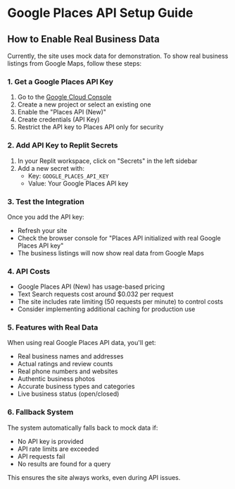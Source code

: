 
# Google Places API Setup Guide

## How to Enable Real Business Data

Currently, the site uses mock data for demonstration. To show real business listings from Google Maps, follow these steps:

### 1. Get a Google Places API Key

1. Go to the [Google Cloud Console](https://console.cloud.google.com/)
2. Create a new project or select an existing one
3. Enable the "Places API (New)" 
4. Create credentials (API Key)
5. Restrict the API key to Places API only for security

### 2. Add API Key to Replit Secrets

1. In your Replit workspace, click on "Secrets" in the left sidebar
2. Add a new secret with:
   - Key: `GOOGLE_PLACES_API_KEY`
   - Value: Your Google Places API key

### 3. Test the Integration

Once you add the API key:
- Refresh your site
- Check the browser console for "Places API initialized with real Google Places API key"
- The business listings will now show real data from Google Maps

### 4. API Costs

- Google Places API (New) has usage-based pricing
- Text Search requests cost around $0.032 per request
- The site includes rate limiting (50 requests per minute) to control costs
- Consider implementing additional caching for production use

### 5. Features with Real Data

When using real Google Places API data, you'll get:
- Real business names and addresses
- Actual ratings and review counts
- Real phone numbers and websites
- Authentic business photos
- Accurate business types and categories
- Live business status (open/closed)

### 6. Fallback System

The system automatically falls back to mock data if:
- No API key is provided
- API rate limits are exceeded
- API requests fail
- No results are found for a query

This ensures the site always works, even during API issues.
